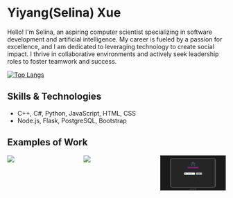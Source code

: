 # Yiyang(Selina) Xue

Hello! I'm Selina, an aspiring computer scientist specializing in software development and artificial intelligence. My career is fueled by a passion for excellence, and I am dedicated to leveraging technology to create social impact. I thrive in collaborative environments and actively seek leadership roles to foster teamwork and success.

[![Top Langs](https://github-readme-stats.vercel.app/api/top-langs/?username=selinaXyy&layout=donut)](https://github.com/selinaXyy/github-readme-stats)

## Skills & Technologies
* C++, C#, Python, JavaScript, HTML, CSS
* Node.js, Flask, PostgreSQL, Bootstrap

## Examples of Work
<div style="width: 100%; display: flex; justify-content: space-between;">
  <img src="https://github.com/selinaXyy/selinaXyy/blob/main/tgp.gif" style="max-width: 30%; margin: 0; padding: 0;" >
  <img src="https://github.com/selinaXyy/selinaXyy/blob/main/pomodoro-pulse.gif" style="max-width: 30%; margin: 0; padding: 0;" >
  <img src="https://github.com/selinaXyy/selinaXyy/blob/main/cocktail.gif" style="max-width: 30%; margin: 0; padding: 0;" >
</div>
